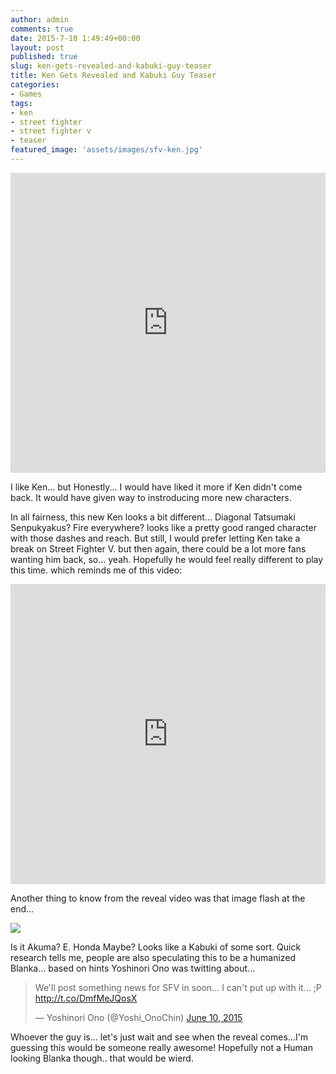 ```yaml
---
author: admin
comments: true
date: 2015-7-10 1:49:49+00:00
layout: post
published: true
slug: ken-gets-revealed-and-kabuki-guy-teaser
title: Ken Gets Revealed and Kabuki Guy Teaser
categories:
- Games
tags:
- ken
- street fighter
- street fighter v
- teaser
featured_image: 'assets/images/sfv-ken.jpg'
---
```


<iframe width="100%" height="480" src="https://www.youtube.com/embed/8lwOe5y8gIk" frameborder="0" allowfullscreen></iframe>

I like Ken... but Honestly... I would have liked it more if Ken didn't come back. It would have given way to instroducing more new characters. 

In all fairness, this new Ken looks a bit different... Diagonal Tatsumaki Senpukyakus? Fire everywhere? looks like a pretty good ranged character with those dashes and reach. But still, I would prefer letting Ken take a break on Street Fighter V. but then again, there could be a lot more fans wanting him back, so... yeah. Hopefully he would feel really different to play this time. which reminds me of this video:

<iframe width="100%" height="480" src="https://www.youtube.com/embed/VJetizERFzw" frameborder="0" allowfullscreen></iframe>

Another thing to know from the reveal video was that image flash at the end...

<img class="img-responsive" src="{{ BASE_PATH }}/assets/images/ken-teaser.jpeg">

Is it Akuma? E. Honda Maybe? Looks like a Kabuki of some sort. Quick research tells me, people are also speculating this to be a humanized Blanka... based on hints Yoshinori Ono was twitting about... 

<blockquote class="twitter-tweet" lang="en"><p lang="en" dir="ltr">We&#39;ll post something news for SFV in soon... I can&#39;t put up with it... ;P <a href="http://t.co/DmfMeJQosX">http://t.co/DmfMeJQosX</a></p>&mdash; Yoshinori Ono (@Yoshi_OnoChin) <a href="https://twitter.com/Yoshi_OnoChin/status/608542684379291649">June 10, 2015</a></blockquote>
<script async src="//platform.twitter.com/widgets.js" charset="utf-8"></script>

Whoever the guy is... let's just wait and see when the reveal comes...I'm guessing this would be someone really awesome! Hopefully not a Human looking Blanka though.. that would be wierd.

